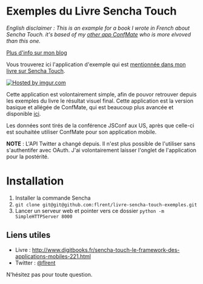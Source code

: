 # Exemples du Livre Sencha Touch
*English disclaimer : This is an example for a book I wrote in French about Sencha Touch. it's based of my [other app ConfMate](https://github.com/flrent/ConfMate) who is more elvoved than this one.*


[Plus d'info sur mon blog](http://www.florentlamoureux.fr/blog/sortie-du-livre-sencha-touch-aux-editions-digit-books/)

Vous trouverez ici l'application d'exemple qui est [mentionnée dans mon livre sur Sencha Touch](http://www.digitbooks.fr/sencha-touch-le-framework-des-applications-mobiles-221.html). 

<a href="http://imgur.com/PJXBe5R"><img src="http://i.imgur.com/PJXBe5R.png" title="Hosted by imgur.com" /></a>

Cette application est volontairement simple, afin de pouvor retrouver depuis les exemples du livre le résultat visuel final.
Cette application est la version basique et allégée de ConfMate, qui est beaucoup plus avancée et disponible [ici](https://github.com/flrent/ConfMate).

Les données sont tirés de la conférence JSConf aux US, après que celle-ci est souhaitée utiliser ConfMate pour son application mobile. 

**NOTE** : L'API Twitter a changé depuis. Il n'est plus possible de l'utiliser sans s'authentifer avec OAuth. J'ai volontairement laisser l'onglet de l'application pour la postérité.

# Installation

1. Installer la commande Sencha
2. `git clone git@git@github.com:flrent/livre-sencha-touch-exemples.git`
3. Lancer un serveur web et pointer vers ce dossier `python -m SimpleHTTPServer 8000`

## Liens utiles
- Livre : http://www.digitbooks.fr/sencha-touch-le-framework-des-applications-mobiles-221.html
- Twitter : [@flrent](http://twitter.com/flrent)

N'hésitez pas pour toute question.
